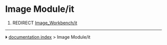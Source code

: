 # Image Module/it
1.  REDIRECT [Image_Workbench/it](Image_Workbench/it.md)



---
⏵ [documentation index](../README.md) > Image Module/it
